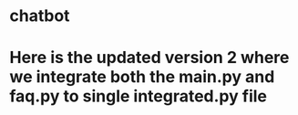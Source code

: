 # chatbot
# Here is the updated version 2 where we integrate both the main.py and faq.py to single integrated.py file 
